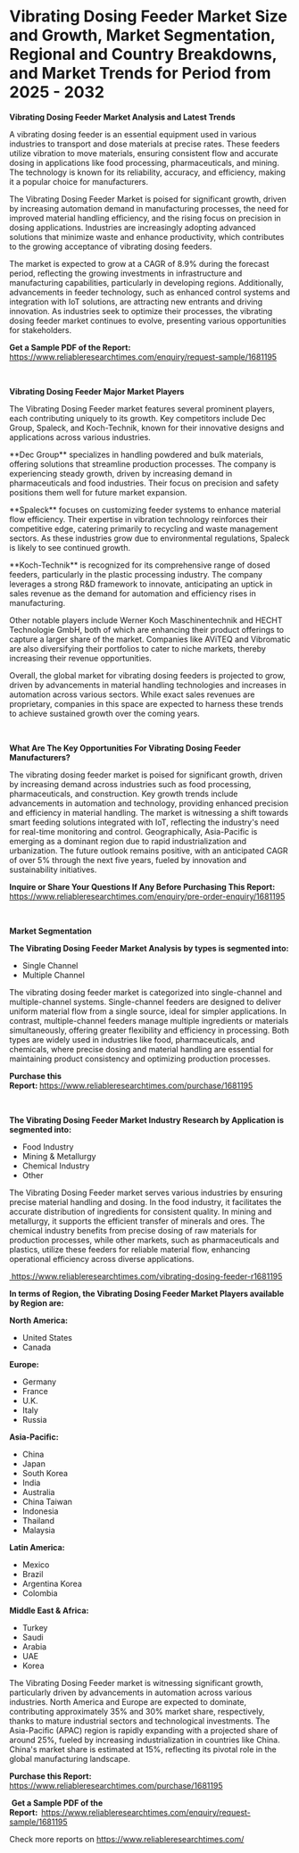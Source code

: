 <p><h1>Vibrating Dosing Feeder Market Size and Growth, Market Segmentation, Regional and Country Breakdowns, and Market Trends for Period from 2025 -  2032</h1></p><p><strong>Vibrating Dosing Feeder Market Analysis and Latest Trends</strong></p>
<p><p>A vibrating dosing feeder is an essential equipment used in various industries to transport and dose materials at precise rates. These feeders utilize vibration to move materials, ensuring consistent flow and accurate dosing in applications like food processing, pharmaceuticals, and mining. The technology is known for its reliability, accuracy, and efficiency, making it a popular choice for manufacturers.</p><p>The Vibrating Dosing Feeder Market is poised for significant growth, driven by increasing automation demand in manufacturing processes, the need for improved material handling efficiency, and the rising focus on precision in dosing applications. Industries are increasingly adopting advanced solutions that minimize waste and enhance productivity, which contributes to the growing acceptance of vibrating dosing feeders.</p><p>The market is expected to grow at a CAGR of 8.9% during the forecast period, reflecting the growing investments in infrastructure and manufacturing capabilities, particularly in developing regions. Additionally, advancements in feeder technology, such as enhanced control systems and integration with IoT solutions, are attracting new entrants and driving innovation. As industries seek to optimize their processes, the vibrating dosing feeder market continues to evolve, presenting various opportunities for stakeholders.</p></p>
<p><strong>Get a Sample PDF of the Report:&nbsp;</strong> <a href="https://www.reliableresearchtimes.com/enquiry/request-sample/1681195?utm_campaign=2201&utm_medium=2&utm_source=Github&utm_content=ia&utm_term=24032025&utm_id=vibrating-dosing-feeder">https://www.reliableresearchtimes.com/enquiry/request-sample/1681195</a></p>
<p>&nbsp;</p>
<p><strong>Vibrating Dosing Feeder Major Market Players</strong></p>
<p><p>The Vibrating Dosing Feeder market features several prominent players, each contributing uniquely to its growth. Key competitors include Dec Group, Spaleck, and Koch-Technik, known for their innovative designs and applications across various industries.</p><p>**Dec Group** specializes in handling powdered and bulk materials, offering solutions that streamline production processes. The company is experiencing steady growth, driven by increasing demand in pharmaceuticals and food industries. Their focus on precision and safety positions them well for future market expansion.</p><p>**Spaleck** focuses on customizing feeder systems to enhance material flow efficiency. Their expertise in vibration technology reinforces their competitive edge, catering primarily to recycling and waste management sectors. As these industries grow due to environmental regulations, Spaleck is likely to see continued growth.</p><p>**Koch-Technik** is recognized for its comprehensive range of dosed feeders, particularly in the plastic processing industry. The company leverages a strong R&D framework to innovate, anticipating an uptick in sales revenue as the demand for automation and efficiency rises in manufacturing.</p><p>Other notable players include Werner Koch Maschinentechnik and HECHT Technologie GmbH, both of which are enhancing their product offerings to capture a larger share of the market. Companies like AViTEQ and Vibromatic are also diversifying their portfolios to cater to niche markets, thereby increasing their revenue opportunities.</p><p>Overall, the global market for vibrating dosing feeders is projected to grow, driven by advancements in material handling technologies and increases in automation across various sectors. While exact sales revenues are proprietary, companies in this space are expected to harness these trends to achieve sustained growth over the coming years.</p></p>
<p>&nbsp;</p>
<p><strong>What Are The Key Opportunities For Vibrating Dosing Feeder Manufacturers?</strong></p>
<p><p>The vibrating dosing feeder market is poised for significant growth, driven by increasing demand across industries such as food processing, pharmaceuticals, and construction. Key growth trends include advancements in automation and technology, providing enhanced precision and efficiency in material handling. The market is witnessing a shift towards smart feeding solutions integrated with IoT, reflecting the industry's need for real-time monitoring and control. Geographically, Asia-Pacific is emerging as a dominant region due to rapid industrialization and urbanization. The future outlook remains positive, with an anticipated CAGR of over 5% through the next five years, fueled by innovation and sustainability initiatives.</p></p>
<p><strong>Inquire or Share Your Questions If Any Before Purchasing This Report:</strong> <a href="https://www.reliableresearchtimes.com/enquiry/pre-order-enquiry/1681195?utm_campaign=2201&utm_medium=2&utm_source=Github&utm_content=ia&utm_term=24032025&utm_id=vibrating-dosing-feeder">https://www.reliableresearchtimes.com/enquiry/pre-order-enquiry/1681195</a></p>
<p>&nbsp;</p>
<p><strong>Market Segmentation</strong></p>
<p><strong>The Vibrating Dosing Feeder Market Analysis by types is segmented into:</strong></p>
<p><ul><li>Single Channel</li><li>Multiple Channel</li></ul></p>
<p><p>The vibrating dosing feeder market is categorized into single-channel and multiple-channel systems. Single-channel feeders are designed to deliver uniform material flow from a single source, ideal for simpler applications. In contrast, multiple-channel feeders manage multiple ingredients or materials simultaneously, offering greater flexibility and efficiency in processing. Both types are widely used in industries like food, pharmaceuticals, and chemicals, where precise dosing and material handling are essential for maintaining product consistency and optimizing production processes.</p></p>
<p><strong>Purchase this Report:&nbsp;</strong><a href="https://www.reliableresearchtimes.com/purchase/1681195?utm_campaign=2201&utm_medium=2&utm_source=Github&utm_content=ia&utm_term=24032025&utm_id=vibrating-dosing-feeder">https://www.reliableresearchtimes.com/purchase/1681195</a></p>
<p>&nbsp;</p>
<p><strong>The Vibrating Dosing Feeder Market Industry Research by Application is segmented into:</strong></p>
<p><ul><li>Food Industry</li><li>Mining & Metallurgy</li><li>Chemical Industry</li><li>Other</li></ul></p>
<p><p>The Vibrating Dosing Feeder market serves various industries by ensuring precise material handling and dosing. In the food industry, it facilitates the accurate distribution of ingredients for consistent quality. In mining and metallurgy, it supports the efficient transfer of minerals and ores. The chemical industry benefits from precise dosing of raw materials for production processes, while other markets, such as pharmaceuticals and plastics, utilize these feeders for reliable material flow, enhancing operational efficiency across diverse applications.</p></p>
<p><a href="https://www.reliableresearchtimes.com/vibrating-dosing-feeder-r1681195?utm_campaign=2201&utm_medium=2&utm_source=Github&utm_content=ia&utm_term=24032025&utm_id=vibrating-dosing-feeder">&nbsp;https://www.reliableresearchtimes.com/vibrating-dosing-feeder-r1681195</a></p>
<p><strong>In terms of Region, the Vibrating Dosing Feeder Market Players available by Region are:</strong></p>
<p>
    <p> <strong> North America: </strong>
        <ul>
            <li>United States</li>
            <li>Canada</li>
        </ul>
        </p> 
    <p> <strong> Europe: </strong>
        <ul>
            <li>Germany</li>
            <li>France</li>
            <li>U.K.</li>
            <li>Italy</li>
            <li>Russia</li>
        </ul>
        </p> 
    <p> <strong> Asia-Pacific: </strong>
        <ul>
            <li>China</li>
            <li>Japan</li>
            <li>South Korea</li>
            <li>India</li>
            <li>Australia</li>
            <li>China Taiwan</li>
            <li>Indonesia</li>
            <li>Thailand</li>
            <li>Malaysia</li>
        </ul>
        </p> 
    <p> <strong> Latin America: </strong>
        <ul>
            <li>Mexico</li>
            <li>Brazil</li>
            <li>Argentina Korea</li>
            <li>Colombia</li>
        </ul>
        </p> 
    <p> <strong> Middle East & Africa: </strong>
        <ul>
            <li>Turkey</li>
            <li>Saudi</li>
            <li>Arabia</li>
            <li>UAE</li>
            <li>Korea</li>
        </ul>
    </p>
    </p>
<p><p>The Vibrating Dosing Feeder market is witnessing significant growth, particularly driven by advancements in automation across various industries. North America and Europe are expected to dominate, contributing approximately 35% and 30% market share, respectively, thanks to mature industrial sectors and technological investments. The Asia-Pacific (APAC) region is rapidly expanding with a projected share of around 25%, fueled by increasing industrialization in countries like China. China's market share is estimated at 15%, reflecting its pivotal role in the global manufacturing landscape.</p></p>
<p><strong>Purchase this Report: </strong><a href="https://www.reliableresearchtimes.com/purchase/1681195?utm_campaign=2201&utm_medium=2&utm_source=Github&utm_content=ia&utm_term=24032025&utm_id=vibrating-dosing-feeder">https://www.reliableresearchtimes.com/purchase/1681195</a></p>
<p>&nbsp;<strong>Get a Sample PDF of the Report:&nbsp;&nbsp;</strong><a href="https://www.reliableresearchtimes.com/enquiry/request-sample/1681195?utm_campaign=2201&utm_medium=2&utm_source=Github&utm_content=ia&utm_term=24032025&utm_id=vibrating-dosing-feeder">https://www.reliableresearchtimes.com/enquiry/request-sample/1681195</a></p>
<p><strong></strong></p>
<p>Check more reports on <a href="https://www.reliableresearchtimes.com/?utm_campaign=2201&utm_medium=2&utm_source=Github&utm_content=ia&utm_term=24032025&utm_id=vibrating-dosing-feeder">https://www.reliableresearchtimes.com/</a></p>